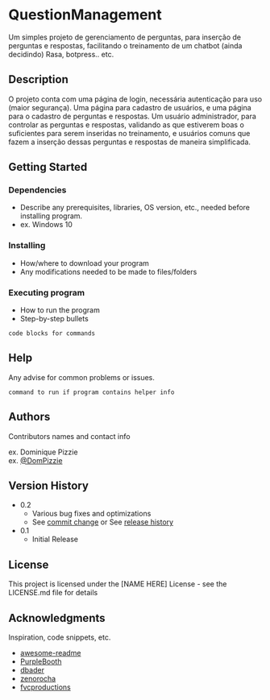 # QuestionManagement
Um simples projeto de gerenciamento de perguntas, para inserção de perguntas e respostas, facilitando o treinamento de um chatbot (ainda decidindo) Rasa, botpress.. etc.

## Description

O projeto conta com uma página de login, necessária autenticação para uso (maior segurança). Uma página para cadastro de usuários, e uma página para o cadastro de 
perguntas e respostas. Um usuário administrador, para controlar as perguntas e respostas, validando as que estiverem boas o suficientes para serem inseridas no 
treinamento, e usuários comuns que fazem a inserção dessas perguntas e respostas de maneira simplificada.

## Getting Started

### Dependencies

* Describe any prerequisites, libraries, OS version, etc., needed before installing program.
* ex. Windows 10

### Installing

* How/where to download your program
* Any modifications needed to be made to files/folders

### Executing program

* How to run the program
* Step-by-step bullets
```
code blocks for commands
```

## Help

Any advise for common problems or issues.
```
command to run if program contains helper info
```

## Authors

Contributors names and contact info

ex. Dominique Pizzie  
ex. [@DomPizzie](https://twitter.com/dompizzie)

## Version History

* 0.2
    * Various bug fixes and optimizations
    * See [commit change]() or See [release history]()
* 0.1
    * Initial Release

## License

This project is licensed under the [NAME HERE] License - see the LICENSE.md file for details

## Acknowledgments

Inspiration, code snippets, etc.
* [awesome-readme](https://github.com/matiassingers/awesome-readme)
* [PurpleBooth](https://gist.github.com/PurpleBooth/109311bb0361f32d87a2)
* [dbader](https://github.com/dbader/readme-template)
* [zenorocha](https://gist.github.com/zenorocha/4526327)
* [fvcproductions](https://gist.github.com/fvcproductions/1bfc2d4aecb01a834b46)
